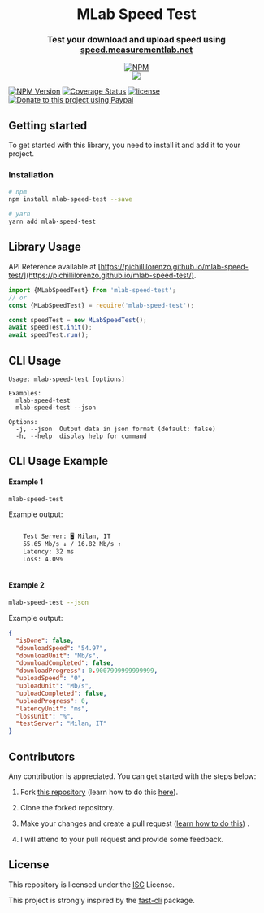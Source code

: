 <div align="center">

# MLab Speed Test

### Test your download and upload speed using [speed.measurementlab.net](https://speed.measurementlab.net/)

[![NPM](https://nodei.co/npm/mlab-speed-test.png?compact=true)](https://nodei.co/npm/mlab-speed-test/)
<br />
[![](https://img.shields.io/npm/dt/mlab-speed-test.svg?style=flat-square)](https://www.npmjs.com/package/mlab-speed-test)

</div>

[![NPM Version](https://badgen.net/npm/v/mlab-speed-test)](https://npmjs.org/package/mlab-speed-test)
[![Coverage Status](https://coveralls.io/repos/github/pichillilorenzo/mlab-speed-test/badge.svg?branch=main)](https://coveralls.io/github/pichillilorenzo/mlab-speed-test?branch=main)
[![license](https://img.shields.io/github/license/pichillilorenzo/mlab-speed-test)](/LICENSE)
[![Donate to this project using Paypal](https://img.shields.io/badge/paypal-donate-yellow.svg)](https://www.paypal.me/LorenzoPichilli)

## Getting started

To get started with this library, you need to install it and add it to your project.

### Installation

```bash
# npm
npm install mlab-speed-test --save

# yarn
yarn add mlab-speed-test
```

## Library Usage

API Reference available
at [https://pichillilorenzo.github.io/mlab-speed-test/](https://pichillilorenzo.github.io/mlab-speed-test/).

```javascript
import {MLabSpeedTest} from 'mlab-speed-test';
// or
const {MLabSpeedTest} = require('mlab-speed-test');

const speedTest = new MLabSpeedTest();
await speedTest.init();
await speedTest.run();
```

## CLI Usage

```
Usage: mlab-speed-test [options]

Examples: 
  mlab-speed-test
  mlab-speed-test --json

Options:
  -j, --json  Output data in json format (default: false)
  -h, --help  display help for command
```

## CLI Usage Example

#### Example 1

```bash
mlab-speed-test
```

Example output:

```bash

    Test Server: 🖥 Milan, IT
    55.65 Mb/s ↓ / 16.82 Mb/s ↑
    Latency: 32 ms
    Loss: 4.09%
    
```

#### Example 2

```bash
mlab-speed-test --json
```

Example output:

```json
{
  "isDone": false,
  "downloadSpeed": "54.97",
  "downloadUnit": "Mb/s",
  "downloadCompleted": false,
  "downloadProgress": 0.9007999999999999,
  "uploadSpeed": "0",
  "uploadUnit": "Mb/s",
  "uploadCompleted": false,
  "uploadProgress": 0,
  "latencyUnit": "ms",
  "lossUnit": "%",
  "testServer": "Milan, IT"
}
```

## Contributors

Any contribution is appreciated. You can get started with the steps below:

1. Fork [this repository](https://github.com/pichillilorenzo/mlab-speed-test) (learn how to do
   this [here](https://help.github.com/articles/fork-a-repo)).

2. Clone the forked repository.

3. Make your changes and create a pull
   request ([learn how to do this](https://docs.github.com/en/github/collaborating-with-issues-and-pull-requests/creating-a-pull-request))
   .

4. I will attend to your pull request and provide some feedback.

## License

This repository is licensed under the [ISC](LICENSE) License.

This project is strongly inspired by the [fast-cli](https://github.com/sindresorhus/fast-cli) package.
